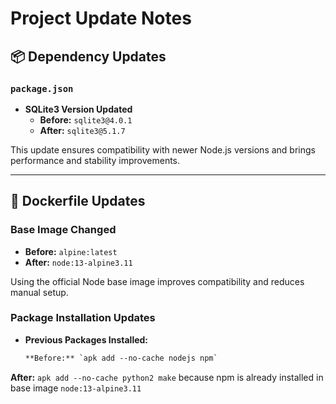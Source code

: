 # Project Update Notes

## 📦 Dependency Updates

### `package.json`
- **SQLite3 Version Updated**
  - **Before:** `sqlite3@4.0.1`
  - **After:** `sqlite3@5.1.7`

This update ensures compatibility with newer Node.js versions and brings performance and stability improvements.

---

## 🐳 Dockerfile Updates

### Base Image Changed
- **Before:** `alpine:latest`
- **After:** `node:13-alpine3.11`

Using the official Node base image improves compatibility and reduces manual setup.

### Package Installation Updates
- **Previous Packages Installed:**
  ```Dockerfile
  **Before:** `apk add --no-cache nodejs npm`
**After:** `apk add --no-cache python2 make`
because npm is already installed in base image `node:13-alpine3.11`
